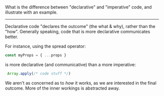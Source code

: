 What is the difference between "declarative" and "imperative" code, and illustrate with an example.

---

Declarative code "declares the outcome" (the what & why), rather than the "how". Generally speaking, code that is more declarative communicates better.

For instance, using the spread operator:

```js
const myProps = { ...props }
```

is more declarative (and communicative) than a more imperative:

```js
 Array.apply(/* code stuff */)
```

We aren't as concerned as to *how* it works, as we are interested in the final outcome. More of the inner workings is abstracted away.